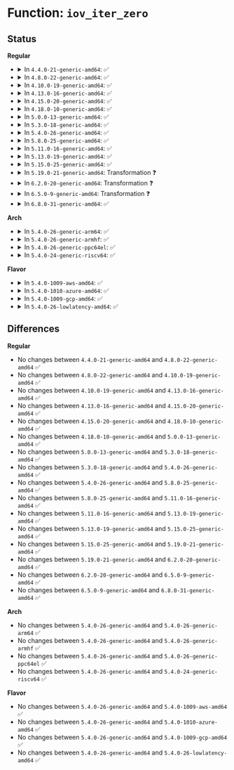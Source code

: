 # Function: <code>iov_iter_zero</code>

## Status
<b>Regular</b>
<ul>
<li>
<details>
<summary>In <code>4.4.0-21-generic-amd64</code>: ✅</summary>

```c
size_t iov_iter_zero(size_t bytes, struct iov_iter * i)
```

```json
{
  "name": "iov_iter_zero",
  "collision_type": "Unique Global",
  "inline_type": "No",
  "funcs": [
    {
      "addr": 18446744071583023440,
      "name": "iov_iter_zero",
      "external": true,
      "loc": "lib/iov_iter.c:475",
      "file": "lib/iov_iter.c",
      "inline": "seen, unknown",
      "caller_inline": [],
      "caller_func": [
        "fs/dax.c:dax_do_io",
        "fs/hugetlbfs/inode.c:hugetlbfs_read_iter",
        "drivers/char/mem.c:read_iter_zero"
      ]
    }
  ],
  "symbols": [
    {
      "addr": 18446744071583023440,
      "name": "iov_iter_zero",
      "section": ".text",
      "bind": "STB_GLOBAL",
      "size": 508
    }
  ]
}
```
</details>
</li>
<li>
<details>
<summary>In <code>4.8.0-22-generic-amd64</code>: ✅</summary>

```c
size_t iov_iter_zero(size_t bytes, struct iov_iter * i)
```

```json
{
  "name": "iov_iter_zero",
  "collision_type": "Unique Global",
  "inline_type": "No",
  "funcs": [
    {
      "addr": 18446744071583315264,
      "name": "iov_iter_zero",
      "external": true,
      "loc": "lib/iov_iter.c:430",
      "file": "lib/iov_iter.c",
      "inline": "seen, unknown",
      "caller_inline": [],
      "caller_func": [
        "fs/dax.c:dax_do_io",
        "fs/hugetlbfs/inode.c:hugetlbfs_read_iter",
        "drivers/char/mem.c:read_iter_zero"
      ]
    }
  ],
  "symbols": [
    {
      "addr": 18446744071583315264,
      "name": "iov_iter_zero",
      "section": ".text",
      "bind": "STB_GLOBAL",
      "size": 789
    }
  ]
}
```
</details>
</li>
<li>
<details>
<summary>In <code>4.10.0-19-generic-amd64</code>: ✅</summary>

```c
size_t iov_iter_zero(size_t bytes, struct iov_iter * i)
```

```json
{
  "name": "iov_iter_zero",
  "collision_type": "Unique Global",
  "inline_type": "No",
  "funcs": [
    {
      "addr": 18446744071583438192,
      "name": "iov_iter_zero",
      "external": true,
      "loc": "lib/iov_iter.c:698",
      "file": "lib/iov_iter.c",
      "inline": "seen, unknown",
      "caller_inline": [],
      "caller_func": [
        "fs/dax.c:dax_iomap_actor",
        "fs/iomap.c:iomap_dio_actor",
        "fs/hugetlbfs/inode.c:hugetlbfs_read_iter",
        "drivers/char/mem.c:read_iter_zero"
      ]
    }
  ],
  "symbols": [
    {
      "addr": 18446744071583438192,
      "name": "iov_iter_zero",
      "section": ".text",
      "bind": "STB_GLOBAL",
      "size": 921
    }
  ]
}
```
</details>
</li>
<li>
<details>
<summary>In <code>4.13.0-16-generic-amd64</code>: ✅</summary>

```c
size_t iov_iter_zero(size_t bytes, struct iov_iter * i)
```

```json
{
  "name": "iov_iter_zero",
  "collision_type": "Unique Global",
  "inline_type": "No",
  "funcs": [
    {
      "addr": 18446744071583460688,
      "name": "iov_iter_zero",
      "external": true,
      "loc": "lib/iov_iter.c:757",
      "file": "lib/iov_iter.c",
      "inline": "seen, unknown",
      "caller_inline": [],
      "caller_func": [
        "fs/dax.c:dax_iomap_actor",
        "fs/iomap.c:iomap_dio_actor",
        "fs/hugetlbfs/inode.c:hugetlbfs_read_iter",
        "drivers/char/mem.c:read_iter_zero"
      ]
    }
  ],
  "symbols": [
    {
      "addr": 18446744071583460688,
      "name": "iov_iter_zero",
      "section": ".text",
      "bind": "STB_GLOBAL",
      "size": 871
    }
  ]
}
```
</details>
</li>
<li>
<details>
<summary>In <code>4.15.0-20-generic-amd64</code>: ✅</summary>

```c
size_t iov_iter_zero(size_t bytes, struct iov_iter * i)
```

```json
{
  "name": "iov_iter_zero",
  "collision_type": "Unique Global",
  "inline_type": "No",
  "funcs": [
    {
      "addr": 18446744071583640432,
      "name": "iov_iter_zero",
      "external": true,
      "loc": "lib/iov_iter.c:759",
      "file": "lib/iov_iter.c",
      "inline": "seen, unknown",
      "caller_inline": [],
      "caller_func": [
        "fs/dax.c:dax_iomap_actor",
        "fs/iomap.c:iomap_dio_actor",
        "fs/hugetlbfs/inode.c:hugetlbfs_read_iter",
        "drivers/char/mem.c:read_iter_zero"
      ]
    }
  ],
  "symbols": [
    {
      "addr": 18446744071583640432,
      "name": "iov_iter_zero",
      "section": ".text",
      "bind": "STB_GLOBAL",
      "size": 871
    }
  ]
}
```
</details>
</li>
<li>
<details>
<summary>In <code>4.18.0-10-generic-amd64</code>: ✅</summary>

```c
size_t iov_iter_zero(size_t bytes, struct iov_iter * i)
```

```json
{
  "name": "iov_iter_zero",
  "collision_type": "Unique Global",
  "inline_type": "No",
  "funcs": [
    {
      "addr": 18446744071583858656,
      "name": "iov_iter_zero",
      "external": true,
      "loc": "lib/iov_iter.c:889",
      "file": "lib/iov_iter.c",
      "inline": "seen, unknown",
      "caller_inline": [],
      "caller_func": [
        "fs/dax.c:dax_iomap_actor",
        "fs/iomap.c:iomap_dio_actor",
        "fs/hugetlbfs/inode.c:hugetlbfs_read_iter",
        "drivers/char/mem.c:read_iter_zero"
      ]
    }
  ],
  "symbols": [
    {
      "addr": 18446744071583858656,
      "name": "iov_iter_zero",
      "section": ".text",
      "bind": "STB_GLOBAL",
      "size": 812
    }
  ]
}
```
</details>
</li>
<li>
<details>
<summary>In <code>5.0.0-13-generic-amd64</code>: ✅</summary>

```c
size_t iov_iter_zero(size_t bytes, struct iov_iter * i)
```

```json
{
  "name": "iov_iter_zero",
  "collision_type": "Unique Global",
  "inline_type": "No",
  "funcs": [
    {
      "addr": 18446744071583942864,
      "name": "iov_iter_zero",
      "external": true,
      "loc": "lib/iov_iter.c:935",
      "file": "lib/iov_iter.c",
      "inline": "seen, unknown",
      "caller_inline": [],
      "caller_func": [
        "fs/dax.c:dax_iomap_actor",
        "fs/iomap.c:iomap_dio_actor",
        "fs/hugetlbfs/inode.c:hugetlbfs_read_iter",
        "drivers/char/mem.c:read_iter_zero"
      ]
    }
  ],
  "symbols": [
    {
      "addr": 18446744071583942864,
      "name": "iov_iter_zero",
      "section": ".text",
      "bind": "STB_GLOBAL",
      "size": 896
    }
  ]
}
```
</details>
</li>
<li>
<details>
<summary>In <code>5.3.0-18-generic-amd64</code>: ✅</summary>

```c
size_t iov_iter_zero(size_t bytes, struct iov_iter * i)
```

```json
{
  "name": "iov_iter_zero",
  "collision_type": "Unique Global",
  "inline_type": "No",
  "funcs": [
    {
      "addr": 18446744071584121456,
      "name": "iov_iter_zero",
      "external": true,
      "loc": "lib/iov_iter.c:949",
      "file": "lib/iov_iter.c",
      "inline": "seen, unknown",
      "caller_inline": [],
      "caller_func": [
        "fs/dax.c:dax_iomap_actor",
        "fs/iomap/direct-io.c:iomap_dio_actor",
        "fs/hugetlbfs/inode.c:hugetlbfs_read_iter",
        "drivers/char/mem.c:read_iter_zero"
      ]
    }
  ],
  "symbols": [
    {
      "addr": 18446744071584121456,
      "name": "iov_iter_zero",
      "section": ".text",
      "bind": "STB_GLOBAL",
      "size": 948
    }
  ]
}
```
</details>
</li>
<li>
<details>
<summary>In <code>5.4.0-26-generic-amd64</code>: ✅</summary>

```c
size_t iov_iter_zero(size_t bytes, struct iov_iter * i)
```

```json
{
  "name": "iov_iter_zero",
  "collision_type": "Unique Global",
  "inline_type": "No",
  "funcs": [
    {
      "addr": 18446744071584244624,
      "name": "iov_iter_zero",
      "external": true,
      "loc": "lib/iov_iter.c:949",
      "file": "lib/iov_iter.c",
      "inline": "seen, unknown",
      "caller_inline": [],
      "caller_func": [
        "fs/dax.c:dax_iomap_actor",
        "fs/iomap/direct-io.c:iomap_dio_actor",
        "fs/hugetlbfs/inode.c:hugetlbfs_read_iter",
        "drivers/char/mem.c:read_iter_zero"
      ]
    }
  ],
  "symbols": [
    {
      "addr": 18446744071584244624,
      "name": "iov_iter_zero",
      "section": ".text",
      "bind": "STB_GLOBAL",
      "size": 948
    }
  ]
}
```
</details>
</li>
<li>
<details>
<summary>In <code>5.8.0-25-generic-amd64</code>: ✅</summary>

```c
size_t iov_iter_zero(size_t bytes, struct iov_iter * i)
```

```json
{
  "name": "iov_iter_zero",
  "collision_type": "Unique Global",
  "inline_type": "No",
  "funcs": [
    {
      "addr": 18446744071584652880,
      "name": "iov_iter_zero",
      "external": true,
      "loc": "lib/iov_iter.c:973",
      "file": "lib/iov_iter.c",
      "inline": "seen, unknown",
      "caller_inline": [],
      "caller_func": [
        "fs/dax.c:dax_iomap_actor",
        "fs/iomap/direct-io.c:iomap_dio_actor",
        "fs/hugetlbfs/inode.c:hugetlbfs_read_iter",
        "drivers/char/mem.c:read_iter_zero"
      ]
    }
  ],
  "symbols": [
    {
      "addr": 18446744071584652880,
      "name": "iov_iter_zero",
      "section": ".text",
      "bind": "STB_GLOBAL",
      "size": 780
    }
  ]
}
```
</details>
</li>
<li>
<details>
<summary>In <code>5.11.0-16-generic-amd64</code>: ✅</summary>

```c
size_t iov_iter_zero(size_t bytes, struct iov_iter * i)
```

```json
{
  "name": "iov_iter_zero",
  "collision_type": "Unique Global",
  "inline_type": "No",
  "funcs": [
    {
      "addr": 18446744071584769168,
      "name": "iov_iter_zero",
      "external": true,
      "loc": "lib/iov_iter.c:980",
      "file": "lib/iov_iter.c",
      "inline": "seen, unknown",
      "caller_inline": [],
      "caller_func": [
        "fs/dax.c:dax_iomap_actor",
        "fs/iomap/direct-io.c:iomap_dio_actor",
        "fs/hugetlbfs/inode.c:hugetlbfs_read_iter",
        "drivers/char/mem.c:read_iter_zero"
      ]
    }
  ],
  "symbols": [
    {
      "addr": 18446744071584769168,
      "name": "iov_iter_zero",
      "section": ".text",
      "bind": "STB_GLOBAL",
      "size": 661
    }
  ]
}
```
</details>
</li>
<li>
<details>
<summary>In <code>5.13.0-19-generic-amd64</code>: ✅</summary>

```c
size_t iov_iter_zero(size_t bytes, struct iov_iter * i)
```

```json
{
  "name": "iov_iter_zero",
  "collision_type": "Unique Global",
  "inline_type": "No",
  "funcs": [
    {
      "addr": 18446744071584808224,
      "name": "iov_iter_zero",
      "external": true,
      "loc": "lib/iov_iter.c:1050",
      "file": "lib/iov_iter.c",
      "inline": "seen, unknown",
      "caller_inline": [],
      "caller_func": [
        "fs/dax.c:dax_iomap_actor",
        "fs/iomap/direct-io.c:iomap_dio_actor",
        "fs/hugetlbfs/inode.c:hugetlbfs_read_iter",
        "drivers/char/mem.c:read_iter_zero"
      ]
    }
  ],
  "symbols": [
    {
      "addr": 18446744071584808224,
      "name": "iov_iter_zero",
      "section": ".text",
      "bind": "STB_GLOBAL",
      "size": 1822
    }
  ]
}
```
</details>
</li>
<li>
<details>
<summary>In <code>5.15.0-25-generic-amd64</code>: ✅</summary>

```c
size_t iov_iter_zero(size_t bytes, struct iov_iter * i)
```

```json
{
  "name": "iov_iter_zero",
  "collision_type": "Unique Global",
  "inline_type": "No",
  "funcs": [
    {
      "addr": 18446744071585233648,
      "name": "iov_iter_zero",
      "external": true,
      "loc": "lib/iov_iter.c:898",
      "file": "lib/iov_iter.c",
      "inline": "seen, unknown",
      "caller_inline": [],
      "caller_func": [
        "fs/dax.c:dax_iomap_iter",
        "fs/iomap/direct-io.c:__iomap_dio_rw",
        "fs/hugetlbfs/inode.c:hugetlbfs_read_iter",
        "drivers/char/mem.c:read_iter_zero"
      ]
    }
  ],
  "symbols": [
    {
      "addr": 18446744071585233648,
      "name": "iov_iter_zero",
      "section": ".text",
      "bind": "STB_GLOBAL",
      "size": 1588
    }
  ]
}
```
</details>
</li>
<li>
<details>
<summary>In <code>5.19.0-21-generic-amd64</code>: Transformation ❓</summary>

```c
size_t iov_iter_zero(size_t bytes, struct iov_iter * i)
```

```json
{
  "name": "iov_iter_zero",
  "collision_type": "Unique Global",
  "inline_type": "No",
  "funcs": [
    {
      "addr": 0,
      "name": "iov_iter_zero",
      "external": true,
      "loc": "lib/iov_iter.c:950",
      "file": "lib/iov_iter.c",
      "inline": "seen, unknown",
      "caller_inline": [],
      "caller_func": [
        "mm/shmem.c:shmem_file_read_iter",
        "fs/dax.c:dax_iomap_iter",
        "fs/iomap/direct-io.c:__iomap_dio_rw",
        "fs/hugetlbfs/inode.c:hugetlbfs_read_iter",
        "drivers/char/mem.c:read_iter_zero"
      ]
    }
  ],
  "symbols": [
    {
      "addr": 18446744071594127792,
      "name": "iov_iter_zero.cold",
      "section": ".text",
      "bind": "STB_LOCAL",
      "size": 76
    },
    {
      "addr": 18446744071586078848,
      "name": "iov_iter_zero",
      "section": ".text",
      "bind": "STB_GLOBAL",
      "size": 1764
    }
  ]
}
```
</details>
</li>
<li>
<details>
<summary>In <code>6.2.0-20-generic-amd64</code>: Transformation ❓</summary>

```c
size_t iov_iter_zero(size_t bytes, struct iov_iter * i)
```

```json
{
  "name": "iov_iter_zero",
  "collision_type": "Unique Global",
  "inline_type": "No",
  "funcs": [
    {
      "addr": 0,
      "name": "iov_iter_zero",
      "external": true,
      "loc": "lib/iov_iter.c:796",
      "file": "lib/iov_iter.c",
      "inline": "seen, unknown",
      "caller_inline": [],
      "caller_func": [
        "mm/shmem.c:shmem_file_read_iter",
        "fs/dax.c:dax_iomap_iter",
        "fs/iomap/direct-io.c:__iomap_dio_rw",
        "fs/hugetlbfs/inode.c:hugetlbfs_read_iter",
        "drivers/char/mem.c:read_iter_zero"
      ]
    }
  ],
  "symbols": [
    {
      "addr": 18446744071596114630,
      "name": "iov_iter_zero.cold",
      "section": ".text",
      "bind": "STB_LOCAL",
      "size": 54
    },
    {
      "addr": 18446744071587057344,
      "name": "iov_iter_zero",
      "section": ".text",
      "bind": "STB_GLOBAL",
      "size": 1468
    }
  ]
}
```
</details>
</li>
<li>
<details>
<summary>In <code>6.5.0-9-generic-amd64</code>: Transformation ❓</summary>

```c
size_t iov_iter_zero(size_t bytes, struct iov_iter * i)
```

```json
{
  "name": "iov_iter_zero",
  "collision_type": "Unique Global",
  "inline_type": "No",
  "funcs": [
    {
      "addr": 0,
      "name": "iov_iter_zero",
      "external": true,
      "loc": "lib/iov_iter.c:558",
      "file": "lib/iov_iter.c",
      "inline": "seen, unknown",
      "caller_inline": [],
      "caller_func": [
        "mm/shmem.c:shmem_file_read_iter",
        "fs/dax.c:dax_iomap_iter",
        "fs/iomap/direct-io.c:__iomap_dio_rw",
        "fs/proc/kcore.c:read_kcore_iter",
        "fs/proc/kcore.c:read_kcore_iter",
        "fs/proc/kcore.c:read_kcore_iter",
        "fs/hugetlbfs/inode.c:hugetlbfs_read_iter",
        "drivers/char/mem.c:read_iter_zero"
      ]
    }
  ],
  "symbols": [
    {
      "addr": 18446744071596640340,
      "name": "iov_iter_zero.cold",
      "section": ".text",
      "bind": "STB_LOCAL",
      "size": 72
    },
    {
      "addr": 18446744071587318096,
      "name": "iov_iter_zero",
      "section": ".text",
      "bind": "STB_GLOBAL",
      "size": 1285
    }
  ]
}
```
</details>
</li>
<li>
<details>
<summary>In <code>6.8.0-31-generic-amd64</code>: ✅</summary>

```c
size_t iov_iter_zero(size_t bytes, struct iov_iter * i)
```

```json
{
  "name": "iov_iter_zero",
  "collision_type": "Unique Global",
  "inline_type": "No",
  "funcs": [
    {
      "addr": 18446744071587603296,
      "name": "iov_iter_zero",
      "external": true,
      "loc": "lib/iov_iter.c:453",
      "file": "lib/iov_iter.c",
      "inline": "seen, unknown",
      "caller_inline": [],
      "caller_func": [
        "mm/shmem.c:shmem_file_read_iter",
        "fs/dax.c:dax_iomap_iter",
        "fs/iomap/direct-io.c:__iomap_dio_rw",
        "fs/proc/kcore.c:read_kcore_iter",
        "fs/proc/kcore.c:read_kcore_iter",
        "fs/proc/kcore.c:read_kcore_iter",
        "fs/hugetlbfs/inode.c:hugetlbfs_read_iter",
        "drivers/char/mem.c:read_iter_zero"
      ]
    }
  ],
  "symbols": [
    {
      "addr": 18446744071587603296,
      "name": "iov_iter_zero",
      "section": ".text",
      "bind": "STB_GLOBAL",
      "size": 1470
    }
  ]
}
```
</details>
</li>
</ul>
<b>Arch</b>
<ul>
<li>
<details>
<summary>In <code>5.4.0-26-generic-arm64</code>: ✅</summary>

```c
size_t iov_iter_zero(size_t bytes, struct iov_iter * i)
```

```json
{
  "name": "iov_iter_zero",
  "collision_type": "Unique Global",
  "inline_type": "No",
  "funcs": [
    {
      "addr": 18446603336496120944,
      "name": "iov_iter_zero",
      "external": true,
      "loc": "lib/iov_iter.c:949",
      "file": "lib/iov_iter.c",
      "inline": "seen, unknown",
      "caller_inline": [],
      "caller_func": [
        "fs/dax.c:dax_iomap_actor",
        "fs/iomap/direct-io.c:iomap_dio_actor",
        "fs/hugetlbfs/inode.c:hugetlbfs_read_iter",
        "drivers/char/mem.c:read_iter_zero"
      ]
    }
  ],
  "symbols": [
    {
      "addr": 18446603336496120944,
      "name": "iov_iter_zero",
      "section": ".text",
      "bind": "STB_GLOBAL",
      "size": 1660
    }
  ]
}
```
</details>
</li>
<li>
<details>
<summary>In <code>5.4.0-26-generic-armhf</code>: ✅</summary>

```c
size_t iov_iter_zero(size_t bytes, struct iov_iter * i)
```

```json
{
  "name": "iov_iter_zero",
  "collision_type": "Unique Global",
  "inline_type": "No",
  "funcs": [
    {
      "addr": 3229445596,
      "name": "iov_iter_zero",
      "external": true,
      "loc": "lib/iov_iter.c:949",
      "file": "lib/iov_iter.c",
      "inline": "seen, unknown",
      "caller_inline": [],
      "caller_func": [
        "fs/iomap/direct-io.c:iomap_dio_actor",
        "drivers/char/mem.c:read_iter_zero"
      ]
    }
  ],
  "symbols": [
    {
      "addr": 3229445596,
      "name": "iov_iter_zero",
      "section": ".text",
      "bind": "STB_GLOBAL",
      "size": 1216
    }
  ]
}
```
</details>
</li>
<li>
<details>
<summary>In <code>5.4.0-26-generic-ppc64el</code>: ✅</summary>

```c
size_t iov_iter_zero(size_t bytes, struct iov_iter * i)
```

```json
{
  "name": "iov_iter_zero",
  "collision_type": "Unique Global",
  "inline_type": "No",
  "funcs": [
    {
      "addr": 13835058055290373136,
      "name": "iov_iter_zero",
      "external": true,
      "loc": "lib/iov_iter.c:949",
      "file": "lib/iov_iter.c",
      "inline": "seen, unknown",
      "caller_inline": [],
      "caller_func": [
        "fs/dax.c:dax_iomap_actor",
        "fs/iomap/direct-io.c:iomap_dio_actor",
        "fs/hugetlbfs/inode.c:hugetlbfs_read_iter",
        "drivers/char/mem.c:read_iter_zero"
      ]
    }
  ],
  "symbols": [
    {
      "addr": 13835058055290373136,
      "name": "iov_iter_zero",
      "section": ".text",
      "bind": "STB_GLOBAL",
      "size": 1952
    }
  ]
}
```
</details>
</li>
<li>
<details>
<summary>In <code>5.4.0-24-generic-riscv64</code>: ✅</summary>

```c
size_t iov_iter_zero(size_t bytes, struct iov_iter * i)
```

```json
{
  "name": "iov_iter_zero",
  "collision_type": "Unique Global",
  "inline_type": "No",
  "funcs": [
    {
      "addr": 18446743936275183012,
      "name": "iov_iter_zero",
      "external": true,
      "loc": "lib/iov_iter.c:949",
      "file": "lib/iov_iter.c",
      "inline": "seen, unknown",
      "caller_inline": [],
      "caller_func": [
        "fs/dax.c:dax_iomap_actor",
        "fs/iomap/direct-io.c:iomap_dio_actor",
        "fs/hugetlbfs/inode.c:hugetlbfs_read_iter",
        "drivers/char/mem.c:read_iter_zero"
      ]
    }
  ],
  "symbols": [
    {
      "addr": 18446743936275183012,
      "name": "iov_iter_zero",
      "section": ".text",
      "bind": "STB_GLOBAL",
      "size": 982
    }
  ]
}
```
</details>
</li>
</ul>
<b>Flavor</b>
<ul>
<li>
<details>
<summary>In <code>5.4.0-1009-aws-amd64</code>: ✅</summary>

```c
size_t iov_iter_zero(size_t bytes, struct iov_iter * i)
```

```json
{
  "name": "iov_iter_zero",
  "collision_type": "Unique Global",
  "inline_type": "No",
  "funcs": [
    {
      "addr": 18446744071584213360,
      "name": "iov_iter_zero",
      "external": true,
      "loc": "lib/iov_iter.c:949",
      "file": "lib/iov_iter.c",
      "inline": "seen, unknown",
      "caller_inline": [],
      "caller_func": [
        "fs/dax.c:dax_iomap_actor",
        "fs/iomap/direct-io.c:iomap_dio_actor",
        "fs/hugetlbfs/inode.c:hugetlbfs_read_iter",
        "drivers/char/mem.c:read_iter_zero"
      ]
    }
  ],
  "symbols": [
    {
      "addr": 18446744071584213360,
      "name": "iov_iter_zero",
      "section": ".text",
      "bind": "STB_GLOBAL",
      "size": 948
    }
  ]
}
```
</details>
</li>
<li>
<details>
<summary>In <code>5.4.0-1010-azure-amd64</code>: ✅</summary>

```c
size_t iov_iter_zero(size_t bytes, struct iov_iter * i)
```

```json
{
  "name": "iov_iter_zero",
  "collision_type": "Unique Global",
  "inline_type": "No",
  "funcs": [
    {
      "addr": 18446744071584148576,
      "name": "iov_iter_zero",
      "external": true,
      "loc": "lib/iov_iter.c:949",
      "file": "lib/iov_iter.c",
      "inline": "seen, unknown",
      "caller_inline": [],
      "caller_func": [
        "fs/dax.c:dax_iomap_actor",
        "fs/iomap/direct-io.c:iomap_dio_actor",
        "fs/hugetlbfs/inode.c:hugetlbfs_read_iter",
        "drivers/char/mem.c:read_iter_zero"
      ]
    }
  ],
  "symbols": [
    {
      "addr": 18446744071584148576,
      "name": "iov_iter_zero",
      "section": ".text",
      "bind": "STB_GLOBAL",
      "size": 948
    }
  ]
}
```
</details>
</li>
<li>
<details>
<summary>In <code>5.4.0-1009-gcp-amd64</code>: ✅</summary>

```c
size_t iov_iter_zero(size_t bytes, struct iov_iter * i)
```

```json
{
  "name": "iov_iter_zero",
  "collision_type": "Unique Global",
  "inline_type": "No",
  "funcs": [
    {
      "addr": 18446744071584197120,
      "name": "iov_iter_zero",
      "external": true,
      "loc": "lib/iov_iter.c:949",
      "file": "lib/iov_iter.c",
      "inline": "seen, unknown",
      "caller_inline": [],
      "caller_func": [
        "fs/dax.c:dax_iomap_actor",
        "fs/iomap/direct-io.c:iomap_dio_actor",
        "fs/hugetlbfs/inode.c:hugetlbfs_read_iter",
        "drivers/char/mem.c:read_iter_zero"
      ]
    }
  ],
  "symbols": [
    {
      "addr": 18446744071584197120,
      "name": "iov_iter_zero",
      "section": ".text",
      "bind": "STB_GLOBAL",
      "size": 948
    }
  ]
}
```
</details>
</li>
<li>
<details>
<summary>In <code>5.4.0-26-lowlatency-amd64</code>: ✅</summary>

```c
size_t iov_iter_zero(size_t bytes, struct iov_iter * i)
```

```json
{
  "name": "iov_iter_zero",
  "collision_type": "Unique Global",
  "inline_type": "No",
  "funcs": [
    {
      "addr": 18446744071584301616,
      "name": "iov_iter_zero",
      "external": true,
      "loc": "lib/iov_iter.c:949",
      "file": "lib/iov_iter.c",
      "inline": "seen, unknown",
      "caller_inline": [],
      "caller_func": [
        "fs/dax.c:dax_iomap_actor",
        "fs/iomap/direct-io.c:iomap_dio_actor",
        "fs/hugetlbfs/inode.c:hugetlbfs_read_iter",
        "drivers/char/mem.c:read_iter_zero"
      ]
    }
  ],
  "symbols": [
    {
      "addr": 18446744071584301616,
      "name": "iov_iter_zero",
      "section": ".text",
      "bind": "STB_GLOBAL",
      "size": 948
    }
  ]
}
```
</details>
</li>
</ul>

## Differences
<b>Regular</b>
<ul>
<li>
No changes between <code>4.4.0-21-generic-amd64</code> and <code>4.8.0-22-generic-amd64</code> ✅
</li>
<li>
No changes between <code>4.8.0-22-generic-amd64</code> and <code>4.10.0-19-generic-amd64</code> ✅
</li>
<li>
No changes between <code>4.10.0-19-generic-amd64</code> and <code>4.13.0-16-generic-amd64</code> ✅
</li>
<li>
No changes between <code>4.13.0-16-generic-amd64</code> and <code>4.15.0-20-generic-amd64</code> ✅
</li>
<li>
No changes between <code>4.15.0-20-generic-amd64</code> and <code>4.18.0-10-generic-amd64</code> ✅
</li>
<li>
No changes between <code>4.18.0-10-generic-amd64</code> and <code>5.0.0-13-generic-amd64</code> ✅
</li>
<li>
No changes between <code>5.0.0-13-generic-amd64</code> and <code>5.3.0-18-generic-amd64</code> ✅
</li>
<li>
No changes between <code>5.3.0-18-generic-amd64</code> and <code>5.4.0-26-generic-amd64</code> ✅
</li>
<li>
No changes between <code>5.4.0-26-generic-amd64</code> and <code>5.8.0-25-generic-amd64</code> ✅
</li>
<li>
No changes between <code>5.8.0-25-generic-amd64</code> and <code>5.11.0-16-generic-amd64</code> ✅
</li>
<li>
No changes between <code>5.11.0-16-generic-amd64</code> and <code>5.13.0-19-generic-amd64</code> ✅
</li>
<li>
No changes between <code>5.13.0-19-generic-amd64</code> and <code>5.15.0-25-generic-amd64</code> ✅
</li>
<li>
No changes between <code>5.15.0-25-generic-amd64</code> and <code>5.19.0-21-generic-amd64</code> ✅
</li>
<li>
No changes between <code>5.19.0-21-generic-amd64</code> and <code>6.2.0-20-generic-amd64</code> ✅
</li>
<li>
No changes between <code>6.2.0-20-generic-amd64</code> and <code>6.5.0-9-generic-amd64</code> ✅
</li>
<li>
No changes between <code>6.5.0-9-generic-amd64</code> and <code>6.8.0-31-generic-amd64</code> ✅
</li>
</ul>
<b>Arch</b>
<ul>
<li>
No changes between <code>5.4.0-26-generic-amd64</code> and <code>5.4.0-26-generic-arm64</code> ✅
</li>
<li>
No changes between <code>5.4.0-26-generic-amd64</code> and <code>5.4.0-26-generic-armhf</code> ✅
</li>
<li>
No changes between <code>5.4.0-26-generic-amd64</code> and <code>5.4.0-26-generic-ppc64el</code> ✅
</li>
<li>
No changes between <code>5.4.0-26-generic-amd64</code> and <code>5.4.0-24-generic-riscv64</code> ✅
</li>
</ul>
<b>Flavor</b>
<ul>
<li>
No changes between <code>5.4.0-26-generic-amd64</code> and <code>5.4.0-1009-aws-amd64</code> ✅
</li>
<li>
No changes between <code>5.4.0-26-generic-amd64</code> and <code>5.4.0-1010-azure-amd64</code> ✅
</li>
<li>
No changes between <code>5.4.0-26-generic-amd64</code> and <code>5.4.0-1009-gcp-amd64</code> ✅
</li>
<li>
No changes between <code>5.4.0-26-generic-amd64</code> and <code>5.4.0-26-lowlatency-amd64</code> ✅
</li>
</ul>
